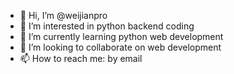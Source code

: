 - 👋 Hi, I’m @weijianpro
- 👀 I’m interested in python backend coding
- 🌱 I’m currently learning python web development
- 💞️ I’m looking to collaborate on web development
- 📫 How to reach me: by email

<!---
weijianpro/weijianpro is a ✨ special ✨ repository because its `README.md` (this file) appears on your GitHub profile.
You can click the Preview link to take a look at your changes.
--->
